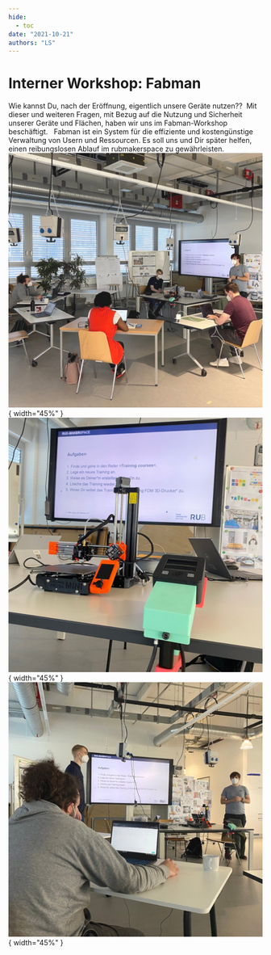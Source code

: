 ```yaml
---
hide:
  - toc
date: "2021-10-21"  
authors: "LS"
---
```


# Interner Workshop: Fabman

Wie kannst Du, nach der Eröffnung, eigentlich unsere Geräte nutzen??⁠
⁠
Mit dieser und weiteren Fragen, mit Bezug auf die Nutzung und Sicherheit unserer Geräte und Flächen, haben wir uns im Fabman-Workshop beschäftigt. ⁠
⁠
Fabman ist ein System für die effiziente und kostengünstige Verwaltung von Usern und Ressourcen. Es soll uns und Dir später helfen, einen reibungslosen Ablauf im rubmakerspace zu gewährleisten.⁠
⁠
![ Jan und Torben halten den Fabman-Workshop im Co-Working-Bereich.](../medien/2021-10-21a.jpg){ width="45%" } 
![ Ein beispielhafter Aufbau eines 3D-Druckers (Prusa Mini), der mit einer Fabman-Bridge verbunden ist, die mit einer selbst gedruckten Halterung am Tisch angebracht ist.](../medien/2021-10-21b.jpg){ width="45%" } 
![ Eine andere Perspektive auf den Workshop.](../medien/2021-10-21c.jpg){ width="45%" } 